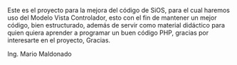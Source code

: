 Este es el proyecto para la mejora del código de SiOS, para el cual haremos uso del Modelo Vista Controlador, esto con el fin de mantener un mejor código, bien estructurado, además de servir como material didáctico para quien quiera aprender a programar un buen código PHP, gracias por interesarte en el proyecto, Gracias.


Ing. Mario Maldonado
